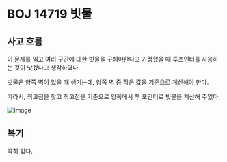 # BOJ 14719 빗물

## 사고 흐름

이 문제를 읽고 여러 구간에 대한 빗물을 구해야한다고 가정했을 때 투포인터를 사용하는 것이 낫겠다고 생각하였다.

빗물은 양쪽 벽이 있을 때 생기는데, 양쪽 벽 중 작은 값을 기준으로 계산해야 한다.

따라서, 최고점을 찾고 최고점을 기준으로 양쪽에서 투 포인터로 빗물을 계산해 주었다.

![image](https://github.com/SoraeCodingMasters/AlgorithmStudy/assets/75938496/cacfc2db-e990-4118-8769-b5883d8ef0d4)

## 복기

딱히 없다.
